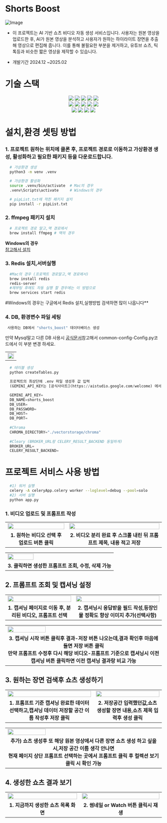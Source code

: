 # Shorts Boost
![Image](https://github.com/user-attachments/assets/932136e1-f140-4986-93e8-03cb77818919)

+ 이 프로젝트는 AI 기반 쇼츠 비디오 자동 생성 서비스입니다.
사용자는 원본 영상을 업로드한 후, AI가 원본 영상을 분석하고 사용자가 원하는 하이라이트 장면을 추출해 영상으로 편집해 줍니다.
이를 통해 불필요한 부분을 제거하고, 유튜브 쇼츠, 틱톡등과 비슷한 짧은 영상을 제작할 수 있습니다.

+ 개발기간 2024.12 ~2025.02

  
# 기술 스택
<div align=center> 
 <img src="https://img.shields.io/badge/googlegemini-8E75B2?style=for-the-badge&logo=googlegemini&logoColor=white">
 <img src="https://img.shields.io/badge/python-3776AB?style=for-the-badge&logo=python&logoColor=white">
 <img src="https://img.shields.io/badge/flask-000000?style=for-the-badge&logo=flask&logoColor=white">
 <img src="https://img.shields.io/badge/celery-37814A?style=for-the-badge&logo=celery&logoColor=white">
 <img src="https://img.shields.io/badge/langchain-1C3C3C?style=for-the-badge&logo=langchain&logoColor=white">
  <br>

 <img src="https://img.shields.io/badge/sqlalchemy-D71F00?style=for-the-badge&logo=sqlalchemy&logoColor=white">
 <img src="https://img.shields.io/badge/mysql-4479A1?style=for-the-badge&logo=mysql&logoColor=white">
 <img src="https://img.shields.io/badge/redis-FF4438?style=for-the-badge&logo=redis&logoColor=white">
 <img src="https://img.shields.io/badge/swagger-85EA2D?style=for-the-badge&logo=swagger&logoColor=white">
 <img src="https://img.shields.io/badge/docker-2496ED?style=for-the-badge&logo=docker&logoColor=white">
  <br>
  
 <img src="https://img.shields.io/badge/ffmpeg-007808?style=for-the-badge&logo=ffmpeg&logoColor=white">
 <img src="https://img.shields.io/badge/html5-E34F26?style=for-the-badge&logo=html5&logoColor=white">
 <img src="https://img.shields.io/badge/css-663399?style=for-the-badge&logo=css&logoColor=white">
 <img src="https://img.shields.io/badge/javascript-F7DF1E?style=for-the-badge&logo=javascript&logoColor=white">
  <br>
</div>


# 설치,환경 셋팅 방법
### 1. 프로젝트 원하는 위치에 클론 후, 프로젝트 경로로 이동하고 가상환경 생성, 활성화하고 필요한 패키지 등을 다운로드합니다.

  ```bash
    # 가상환경 생성
    python3 -m venv .venv
  ```

  ```bash
    # 가상환경 활성화
    source .venv/bin/activate  # Mac의 경우
    .venv\Scripts\activate     # Windows의 경우
  ```

  ```bash
    # pipList.txt에 적힌 패키지 설치
    pip install -r pipList.txt
  ```

### 2. ffmpeg 패키지 설치

  ```bash
    # 프로젝트 경로 말고,맥 경로에서
    brew install ffmpeg # 맥의 경우
  ```

  **Windows의 경우**  
  [참고해서 설치](https://kolin136.tistory.com/174)

### 3. Redis 설치,서버실행

  ```bash
    #Mac의 경우 (프로젝트 경로말고,맥 경로에서)
    brew install redis
    redis-server
    #재부팅 후에도 자동 실행 할 경우에는 이 방법으로
    brew services start redis 
  ```
  #Windows의 경우는 구글에서 Redis 설치,실행방법 검색하면 많이 나옵니다**

### 4. DB, 환경변수 파일 세팅

  ```bash
   사용하는 DB에서 "shorts_boost" 데이터베이스 생성
  ```
  만약 Mysql말고 다른 DB 사용시 [공식문서](https://docs.sqlalchemy.org/en/20/core/engines.html)참고해서 common-config-Config.py코드에서 이 부분 변경 하세요.
  <table>
  <tr>
    <td><img src="https://github.com/user-attachments/assets/0ac7ad1a-a0e8-43b5-a17c-b96a5a10e878" width="100%"></td>
  </tr>
  </table>
 

  ```bash
    # 테이블 생성
    python createTables.py
  ```

  ```python
    프로젝트의 최상단에 .env 파일 생성후 값 입력
    (GEMINI_API_KEY는 [공식사이트](https://aistudio.google.com/welcome) 에서 API_KEY 발급 받으세요)
  
    GEMINI_API_KEY= 
    DB_NAME=shorts_boost
    DB_USER=
    DB_PASSWORD=
    DB_HOST=
    DB_PORT=
    
    #Chroma
    CHROMA_DIRECTORY="./vectorstorage/chroma"
    
    #Cleary (BROKER_URL랑 CELERY_RESULT_BACKEND 동일하게)
    BROKER_URL= 
    CELERY_RESULT_BACKEND= 
  ```

# 프로젝트 서비스 사용 방법

  ```bash
    #1) 워커 실행
    celery -A celeryApp.celery worker --loglevel=debug --pool=solo
    #2) 서버 실행
    python app.py
  ```


### 1. 비디오 업로드 및 프롬프트 작성

<table>
  <tr>
    <td><img src="https://github.com/user-attachments/assets/376b1c1f-5909-43c1-abc3-7c28fdd75c17" width="100%"></td>
    <td><img src="https://github.com/user-attachments/assets/2c92e3ae-2da8-447c-90aa-6756ac2ae522" width="100%"></td>
  </tr>
  <tr>
    <td align="center"><b>1. 원하는 비디오 선택 후 업로드 버튼 클릭</b></td>
    <td align="center"><b>2. 비디오 분리 완료 후 스크롤 내린 뒤 프롬프트 제목, 내용 적고 저장</b></td>
  </tr>
</table>
<table>
  <tr>
    <td><img src="https://github.com/user-attachments/assets/3a2a19c7-948a-4542-89c1-fd85a2cb5e26" width="50%"></td>
  </tr>
  <tr>
    <td align="center"><b>3. 클릭하면 생성한 프롬프트 조회, 수정, 삭제 가능</b></td>
  </tr>
</table>

## 2. 프롬프트 조회 및 캡셔닝 설정

<table>
  <tr>
    <td><img src="https://github.com/user-attachments/assets/1b1dec2b-f228-4ab2-a8a5-eb52c43647d0" width="100%"></td>
    <td><img src="https://github.com/user-attachments/assets/e17d297b-ff7f-41c0-871b-9b2d30f61bd9" width="100%"></td>
  </tr>
  <tr>
    <td align="center"><b>1. 캡셔닝 페이지로 이동 후, 분리된 비디오, 프롬프트 선택</b></td>
    <td align="center"><b>2. 캡셔닝시 응답받을 필드 작성,등장인물 정확도 향상 이미지 추가(선택사항)</b></td>
  </tr>
</table>

<table>
  <tr>
    <td><img src="https://github.com/user-attachments/assets/af2dbf3f-0f53-48a5-836e-17b7d29837b7" width="50%"></td>
  </tr>
  <tr>
    <td align="center"><b>3. 캡셔닝 시작 버튼 클릭후 결과-저장 버튼 나오는데,결과 확인후 마음에 들면 저장 버튼 클릭<br>
                             만약 프롬프트 수정후 다시 해당 비디오-프롬프트 기준으로 캡셔닝시 이전 캡셔닝 버튼 클릭하면 이전 캡셔닝 결과랑 비교 가능</b></td>
  </tr>
</table>

## 3. 원하는 장면 검색후 쇼츠 생성하기

<table>
  <tr>
    <td><img src="https://github.com/user-attachments/assets/57ce6e45-7725-4227-8fb8-787c94f542a6" width="100%"></td>
    <td><img src="https://github.com/user-attachments/assets/903ca2e4-5081-41f8-a5ea-618e45998a4c"  width="100%"></td>
  </tr>
  <tr>
    <td align="center"><b>1. 프롬프트 기준 캡셔닝 완료한 데이터 선택하고,캡셔닝 데이터 저장할 공간 이름 작성후 저장 클릭</b></td>
    <td align="center"><b>2. 저장공간 입력했던값,쇼츠 생성할 장면 내용,쇼츠 제목 입력후 생성 클릭</b></td>
  </tr>
</table>
<table>
  <tr>
    <td><img src="https://github.com/user-attachments/assets/639ea4fc-def1-4906-9791-38a94440cd41" width="50%"></td>
  </tr>
  <tr>
    <td align="center"><b>추가) 쇼츠 생성후 또 해당 원본 영상에서 다른 장면 쇼츠 생성 하고 싶을시,저장 공간 이름 생각 안나면 <br>
                         현재 페이지 상단 프롬프트 선택하는 곳에서 프롬프트 클릭 후 컬렉션 보기 클릭 시 확인 가능 </b></td>
  </tr>
</table>

## 4. 생성한 쇼츠 결과 보기
<table>
  <tr>
    <td><img src="https://github.com/user-attachments/assets/b5770c59-f010-4674-9eec-b9f4a9c93790" width="100%"></td>
    <td><img src="https://github.com/user-attachments/assets/d327be1a-d600-49b1-b1ef-95466b585646"  width="100%"></td>
  </tr>
  <tr>
    <td align="center"><b>1. 지금까지 생성한 쇼츠 목록 화면</b></td>
    <td align="center"><b>2. 썸네일 or Watch 버튼 클릭시 재생</b></td>
  </tr>
</table>




    
